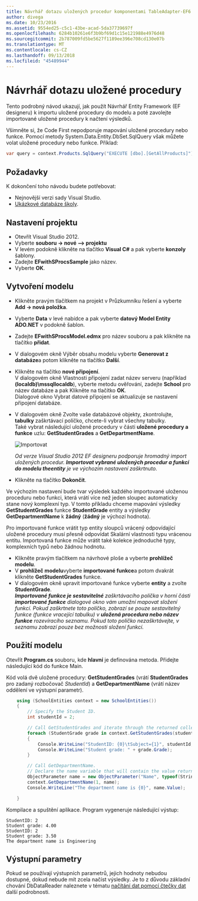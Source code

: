 ```yaml
---
title: Návrhář dotazu uložených procedur komponentami TableAdapter-EF6
author: divega
ms.date: 10/23/2016
ms.assetid: 9554ed25-c5c1-43be-acad-5da37739697f
ms.openlocfilehash: 6284b10261e6f3b9bf69d1c15e121988e4976d48
ms.sourcegitcommit: 2b787009fd5be5627f1189ee396e708cd130e07b
ms.translationtype: MT
ms.contentlocale: cs-CZ
ms.lasthandoff: 09/13/2018
ms.locfileid: "45489944"
---
```

# <a name="designer-query-stored-procedures"></a>Návrhář dotazu uložené procedury
Tento podrobný návod ukazují, jak použít Návrhář Entity Framework (EF designeru) k importu uložené procedury do modelu a poté zavolejte importované uložené procedury k načtení výsledků. 

Všimněte si, že Code First nepodporuje mapování uložené procedury nebo funkce. Pomocí metody System.Data.Entity.DbSet.SqlQuery však můžete volat uložené procedury nebo funkce. Příklad:
``` csharp
var query = context.Products.SqlQuery("EXECUTE [dbo].[GetAllProducts]")`;
```

## <a name="prerequisites"></a>Požadavky

K dokončení toho návodu budete potřebovat:

- Nejnovější verzi sady Visual Studio.
- [Ukázkové databáze školy](~/ef6/resources/school-database.md).

## <a name="set-up-the-project"></a>Nastavení projektu

-   Otevřít Visual Studio 2012.
-   Vyberte **souboru -&gt; nové –&gt; projektu**
-   V levém podokně klikněte na tlačítko **Visual C\#** a pak vyberte **konzoly** šablony.
-   Zadejte **EFwithSProcsSample** jako název.
-   Vyberte **OK**.

## <a name="create-a-model"></a>Vytvoření modelu

-   Klikněte pravým tlačítkem na projekt v Průzkumníku řešení a vyberte **Add -&gt; nová položka**.
-   Vyberte **Data** v levé nabídce a pak vyberte **datový Model Entity ADO.NET** v podokně šablon.
-   Zadejte **EFwithSProcsModel.edmx** pro název souboru a pak klikněte na tlačítko **přidat**.
-   V dialogovém okně Výběr obsahu modelu vyberte **Generovat z databáze**a potom klikněte na tlačítko **Další**.
-   Klikněte na tlačítko **nové připojení**.  
    V dialogovém okně Vlastnosti připojení zadat název serveru (například **(localdb)\\mssqllocaldb**), vyberte metodu ověřování, zadejte **School** pro název databáze a pak Klikněte na tlačítko **OK**.  
    Dialogové okno Vybrat datové připojení se aktualizuje se nastavení připojení databáze.
-   V dialogovém okně Zvolte vaše databázové objekty, zkontrolujte, **tabulky** zaškrtávací políčko, chcete-li vybrat všechny tabulky.  
    Také vybrat následující uložené procedury v části **uložené procedury a funkce** uzlu: **GetStudentGrades** a **GetDepartmentName**. 

    ![Importovat](~/ef6/media/import.jpg)

    *Od verze Visual Studio 2012 EF designeru podporuje hromadný import uložených procedur. **Importovat vybrané uložených procedur a funkcí do modelu theentity** je ve výchozím nastavení zaškrtnuto.*
-   Klikněte na tlačítko **Dokončit**.

Ve výchozím nastavení bude tvar výsledek každého importované uloženou proceduru nebo funkci, která vrátí více než jeden sloupec automaticky stane nový komplexní typ. V tomto příkladu chceme mapování výsledky **GetStudentGrades** funkce **StudentGrade** entity a výsledky **GetDepartmentName** k **žádný** (**žádný** je výchozí hodnota).

Pro importované funkce vrátit typ entity sloupců vrácený odpovídající uložené procedury musí přesně odpovídat Skalární vlastnosti typu vrácenou entitu. Importovaná funkce může vrátit také kolekce jednoduché typy, komplexních typů nebo žádnou hodnotu.

-   Klikněte pravým tlačítkem na návrhové ploše a vyberte **prohlížeč modelu**.
-   V **prohlížeč modelu**vyberte **importované funkce**a potom dvakrát klikněte **GetStudentGrades** funkce.
-   V dialogovém okně upravit importované funkce vyberte **entity** a zvolte **StudentGrade**.  
    ***Importované funkce je sestavitelné** zaškrtávacího políčka v horní části **importované funkce** dialogové okno vám umožní mapovat složení funkcí. Pokud zaškrtnete toto políčko, zobrazí se pouze sestavitelný funkce (funkce vracející tabulku) v **uložená procedura nebo název funkce** rozevíracího seznamu. Pokud toto políčko nezaškrtávejte, v seznamu zobrazí pouze bez možnosti složení funkcí.*

## <a name="use-the-model"></a>Použití modelu

Otevřít **Program.cs** souboru, kde **hlavní** je definována metoda. Přidejte následující kód do funkce Main.

Kód volá dvě uložené procedury: **GetStudentGrades** (vrátí **StudentGrades** pro zadaný rozbočovač *StudentId*) a **GetDepartmentName** (vrátí název oddělení ve výstupní parametr).  

``` csharp
    using (SchoolEntities context = new SchoolEntities())
    {
        // Specify the Student ID.
        int studentId = 2;

        // Call GetStudentGrades and iterate through the returned collection.
        foreach (StudentGrade grade in context.GetStudentGrades(studentId))
        {
            Console.WriteLine("StudentID: {0}\tSubject={1}", studentId, grade.Subject);
            Console.WriteLine("Student grade: " + grade.Grade);
        }

        // Call GetDepartmentName.
        // Declare the name variable that will contain the value returned by the output parameter.
        ObjectParameter name = new ObjectParameter("Name", typeof(String));
        context.GetDepartmentName(1, name);
        Console.WriteLine("The department name is {0}", name.Value);

    }
```

Kompilace a spuštění aplikace. Program vygeneruje následující výstup:

```
StudentID: 2
Student grade: 4.00
StudentID: 2
Student grade: 3.50
The department name is Engineering
```

<a name="output-parameters"></a>Výstupní parametry
-----------------

Pokud se používají výstupních parametrů, jejich hodnoty nebudou dostupné, dokud nebude mít zcela načíst výsledky. Je to z důvodu základní chování DbDataReader naleznete v tématu [načítání dat pomocí čtečky dat](http://go.microsoft.com/fwlink/?LinkID=398589) další podrobnosti.
